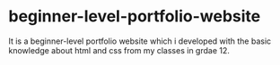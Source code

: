 # beginner-level-portfolio-website
It is a beginner-level portfolio website which i developed with the basic knowledge about html and css from my classes in grdae 12.
